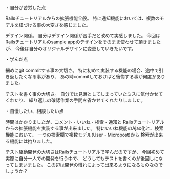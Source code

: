 ・自分が苦労した点

Railsチュートリアルからの拡張機能全般。
特に通知機能においては、複数のモデルを紐づける事の大変さを感じました。

デザイン関係。
自分はデザイン関係が苦手だと改めて実感しました。
今回はRailsチュートリアルのsample appのデザインをそのまま使わせて頂きましたが、
今後は自分のオリジナルデザインに変更していきたいです。



・学んだ点

細めにgit commitする事の大切さ。
特に初めて実装する機能の場合、途中で引き返したくなる事があり、
あの時commitしておけばと後悔する事が何度かありました。

テストを書く事の大切さ。
自分では見落としてしまっていたミスに気付かせてくれたり、
繰り返しの確認作業の手間を省かせてくれたりしました。



・自慢したい、相談したい点

時間はかかりましたが、コメント・いいね・検索・通知と
Railsチュートリアルからの拡張機能を実装する事が出来ました。
特にいいね機能のAjax化と、検索機能において、
一つの検索欄で複数モデル(User・Micropost)から
検索が出来る機能には拘りました。

テスト駆動開発の大切さはRailsチュートリアルで学んだのですが、
今回初めて実際に自分一人での開発を行う中で、
どうしてもテストを書くのが後回しになってしまいました。
この辺は開発の慣れによって出来るようになるものなのでしょうか？
